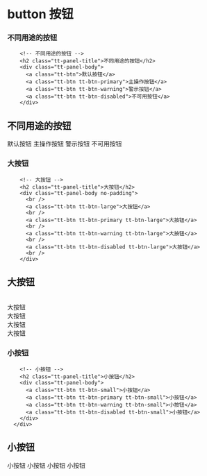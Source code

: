 # button 按钮


### 不同用途的按钮

```
    <!-- 不同用途的按钮 -->
    <h2 class="tt-panel-title">不同用途的按钮</h2>
    <div class="tt-panel-body">
      <a class="tt-btn">默认按钮</a>
      <a class="tt-btn tt-btn-primary">主操作按钮</a>
      <a class="tt-btn tt-btn-warning">警示按钮</a>
      <a class="tt-btn tt-btn-disabled">不可用按钮</a>
    </div>
```

<button1> 
    <h2 class="tt-panel-title">不同用途的按钮</h2>
    <div class="tt-panel-body">
      <a class="tt-btn">默认按钮</a>
      <a class="tt-btn tt-btn-primary">主操作按钮</a>
      <a class="tt-btn tt-btn-warning">警示按钮</a>
      <a class="tt-btn tt-btn-disabled">不可用按钮</a>
    </div>
</button1>

### 大按钮

```
    <!-- 大按钮 -->
    <h2 class="tt-panel-title">大按钮</h2>
    <div class="tt-panel-body no-padding">
      <br />
      <a class="tt-btn tt-btn-large">大按钮</a>
      <br />
      <a class="tt-btn tt-btn-primary tt-btn-large">大按钮</a>
      <br />
      <a class="tt-btn tt-btn-warning tt-btn-large">大按钮</a>
      <br />
      <a class="tt-btn tt-btn-disabled tt-btn-large">大按钮</a>
      <br />
    </div>

```

<button1> 
    <h2 class="tt-panel-title">大按钮</h2>
    <div class="tt-panel-body no-padding">
      <br />
      <a class="tt-btn tt-btn-large">大按钮</a>
      <br />
      <a class="tt-btn tt-btn-primary tt-btn-large">大按钮</a>
      <br />
      <a class="tt-btn tt-btn-warning tt-btn-large">大按钮</a>
      <br />
      <a class="tt-btn tt-btn-disabled tt-btn-large">大按钮</a>
      <br />
    </div>
</button1>

### 小按钮

```
    <!-- 小按钮 -->
    <h2 class="tt-panel-title">小按钮</h2>
    <div class="tt-panel-body">
      <a class="tt-btn tt-btn-small">小按钮</a>
      <a class="tt-btn tt-btn-primary tt-btn-small">小按钮</a>
      <a class="tt-btn tt-btn-warning tt-btn-small">小按钮</a>
      <a class="tt-btn tt-btn-disabled tt-btn-small">小按钮</a>
    </div>
  </div>
```

<button1> 
 <h2 class="tt-panel-title">小按钮</h2>
    <div class="tt-panel-body">
      <a class="tt-btn tt-btn-small">小按钮</a>
      <a class="tt-btn tt-btn-primary tt-btn-small">小按钮</a>
      <a class="tt-btn tt-btn-warning tt-btn-small">小按钮</a>
      <a class="tt-btn tt-btn-disabled tt-btn-small">小按钮</a>
    </div>
  </div>
</button1>
